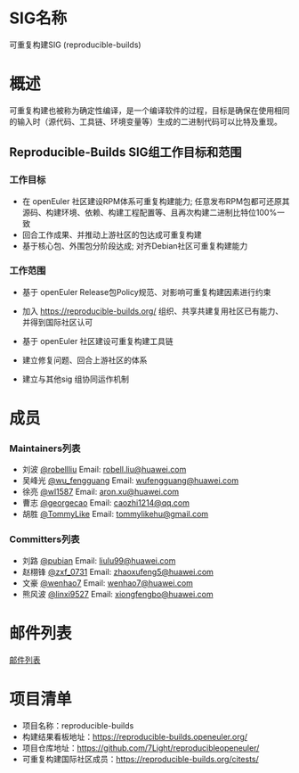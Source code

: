 # SIG名称
可重复构建SIG (reproducible-builds)

# 概述
可重复构建也被称为确定性编译，是一个编译软件的过程，目标是确保在使用相同的输入时（源代码、工具链、环境变量等）生成的二进制代码可以比特及重现。

## Reproducible-Builds SIG组工作目标和范围

### 工作目标
- 在 openEuler 社区建设RPM体系可重复构建能力; 任意发布RPM包都可还原其源码、构建环境、依赖、构建工程配置等、且再次构建二进制比特位100%一致
- 回合工作成果、并推动上游社区的包达成可重复构建
- 基于核心包、外围包分阶段达成; 对齐Debian社区可重复构建能力

### 工作范围
- 基于 openEuler Release包Policy规范、对影响可重复构建因素进行约束
  
- 加入 https://reproducible-builds.org/ 组织、共享共建复用社区已有能力、并得到国际社区认可
  
- 基于 openEuler 社区建设可重复构建工具链
  
- 建立修复问题、回合上游社区的体系 

- 建立与其他sig 组协同运作机制


# 成员

### Maintainers列表
- 刘波 [@robellliu](https://gitee.com/robellliu/) Email: robell.liu@huawei.com
- 吴峰光 [@wu_fengguang](https://gitee.com/wu_fengguang/) Email: wufengguang@huawei.com
- 徐亮 [@wl1587](https://gitee.com/wl1587/) Email: aron.xu@huawei.com
- 曹志 [@georgecao](https://gitee.com/georgecao) Email: caozhi1214@qq.com
- 胡胜 [@TommyLike](https://gitee.com/TommyLike) Email: tommylikehu@gmail.com

### Committers列表
- 刘路 [@pubian](https://gitee.com/pubian/) Email: liulu99@huawei.com
- 赵栩锋 [@zxf_0731](https://gitee.com/zxf_0731/) Email: zhaoxufeng5@huawei.com
- 文豪 [@wenhao7](https://gitee.com/wenhao7/) Email: wenhao7@huawei.com
- 熊风波 [@linxi9527](https://gitee.com/linxi9527) Email: xiongfengbo@huawei.com

# 邮件列表

[邮件列表](dev@openeuler.org)

# 项目清单
- 项目名称：reproducible-builds
- 构建结果看板地址：https://reproducible-builds.openeuler.org/
- 项目仓库地址：https://github.com/7Light/reproducibleopeneuler/
- 可重复构建国际社区成员：https://reproducible-builds.org/citests/
